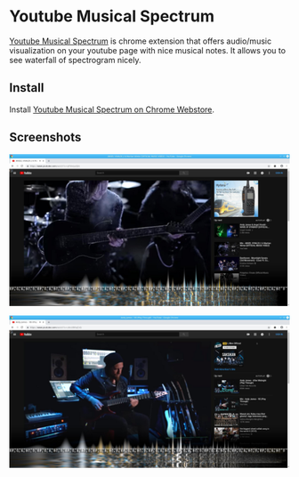 # Youtube Musical Spectrum

[Youtube Musical Spectrum](https://chrome.google.com/webstore/detail/youtube-musical-spectrum/ddpceafiohdlkiemibjgplcicblnfggi) is chrome
extension that offers audio/music visualization on your youtube page with nice musical notes. It allows you to see waterfall of spectrogram
nicely.

## Install

Install [Youtube Musical Spectrum on Chrome Webstore](https://chrome.google.com/webstore/detail/youtube-musical-spectrum/ddpceafiohdlkiemibjgplcicblnfggi).

## Screenshots

![screenshot](screenshots/00.jpeg)

![screenshot](screenshots/01.jpeg)
